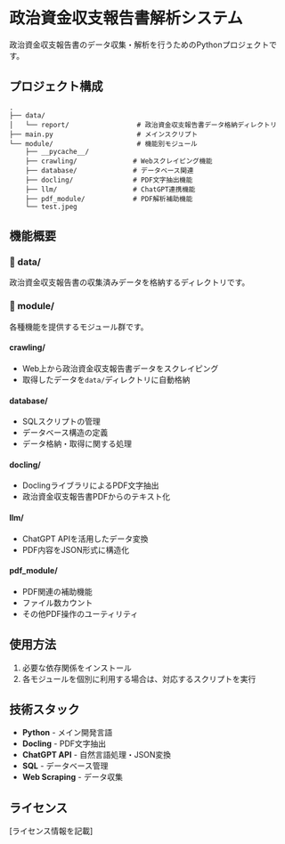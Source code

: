 # 政治資金収支報告書解析システム

政治資金収支報告書のデータ収集・解析を行うためのPythonプロジェクトです。

## プロジェクト構成

```
.
├── data/
│   └── report/                 # 政治資金収支報告書データ格納ディレクトリ
├── main.py                     # メインスクリプト
└── module/                     # 機能別モジュール
    ├── __pycache__/
    ├── crawling/              # Webスクレイピング機能
    ├── database/              # データベース関連
    ├── docling/               # PDF文字抽出機能
    ├── llm/                   # ChatGPT連携機能
    ├── pdf_module/            # PDF解析補助機能
    └── test.jpeg
```

## 機能概要

### 📁 data/
政治資金収支報告書の収集済みデータを格納するディレクトリです。

### 🔧 module/
各種機能を提供するモジュール群です。

#### crawling/
- Web上から政治資金収支報告書データをスクレイピング
- 取得したデータを`data/`ディレクトリに自動格納

#### database/
- SQLスクリプトの管理
- データベース構造の定義
- データ格納・取得に関する処理

#### docling/
- DoclingライブラリによるPDF文字抽出
- 政治資金収支報告書PDFからのテキスト化

#### llm/
- ChatGPT APIを活用したデータ変換
- PDF内容をJSON形式に構造化

#### pdf_module/
- PDF関連の補助機能
- ファイル数カウント
- その他PDF操作のユーティリティ

## 使用方法

1. 必要な依存関係をインストール
2. 各モジュールを個別に利用する場合は、対応するスクリプトを実行

## 技術スタック

- **Python** - メイン開発言語
- **Docling** - PDF文字抽出
- **ChatGPT API** - 自然言語処理・JSON変換
- **SQL** - データベース管理
- **Web Scraping** - データ収集

## ライセンス

[ライセンス情報を記載]
